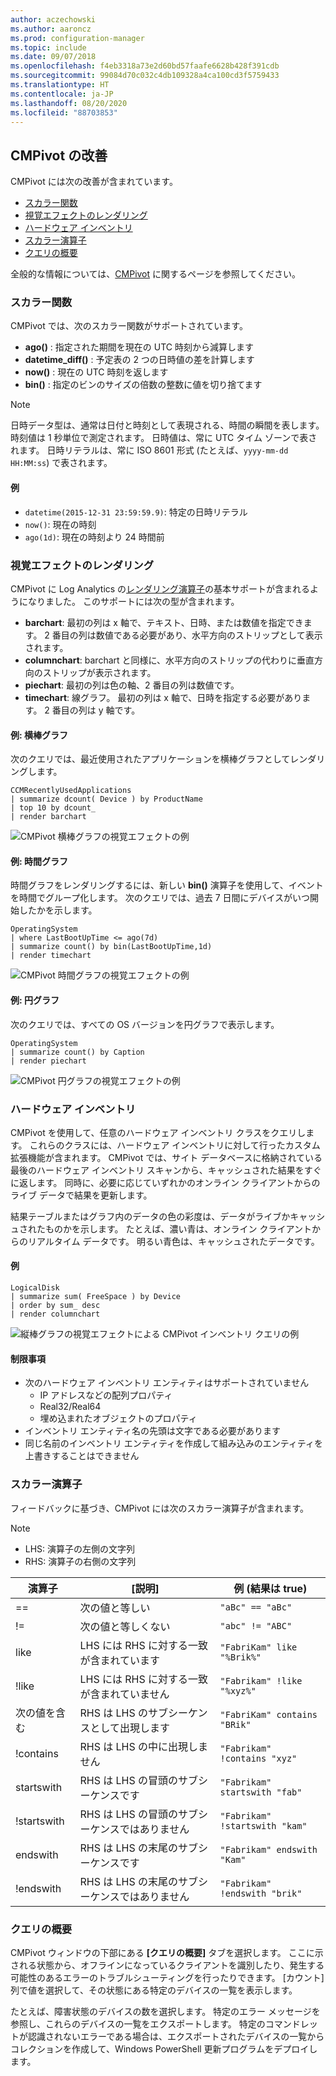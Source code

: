 ```yaml
---
author: aczechowski
ms.author: aaroncz
ms.prod: configuration-manager
ms.topic: include
ms.date: 09/07/2018
ms.openlocfilehash: f4eb3318a73e2d60bd57faafe6628b428f391cdb
ms.sourcegitcommit: 99084d70c032c4db109328a4ca100cd3f5759433
ms.translationtype: HT
ms.contentlocale: ja-JP
ms.lasthandoff: 08/20/2020
ms.locfileid: "88703853"
---
```

## <a name="improvements-to-cmpivot"></a><a name="bkmk_cmpivot"></a> CMPivot の改善
<!--1359068-->

CMPivot には次の改善が含まれています。  
- [スカラー関数](#bkmk_cmpivot-functions)  
- [視覚エフェクトのレンダリング](#bkmk_cmpivot-charts)  
- [ハードウェア インベントリ](#bkmk_cmpivot-hinv)  
- [スカラー演算子](#bkmk_cmpivot-operators)  
- [クエリの概要](#bkmk_cmpivot-summary)  

全般的な情報については、[CMPivot](../../servers/manage/cmpivot.md) に関するページを参照してください。


### <a name="scalar-functions"></a><a name="bkmk_cmpivot-functions"></a> スカラー関数
CMPivot では、次のスカラー関数がサポートされています。
- **ago()** : 指定された期間を現在の UTC 時刻から減算します  
- **datetime_diff()** : 予定表の 2 つの日時値の差を計算します  
- **now()** : 現在の UTC 時刻を返します  
- **bin()** : 指定のビンのサイズの倍数の整数に値を切り捨てます  

> [!Note]  
> 日時データ型は、通常は日付と時刻として表現される、時間の瞬間を表します。 時刻値は 1 秒単位で測定されます。 日時値は、常に UTC タイム ゾーンで表されます。 日時リテラルは、常に ISO 8601 形式 (たとえば、`yyyy-mm-dd HH:MM:ss`) で表されます。  

#### <a name="examples"></a>例
- `datetime(2015-12-31 23:59:59.9)`: 特定の日時リテラル   
- `now()`: 現在の時刻  
- `ago(1d)`: 現在の時刻より 24 時間前  


### <a name="rendering-visualizations"></a><a name="bkmk_cmpivot-charts"></a> 視覚エフェクトのレンダリング

CMPivot に Log Analytics の[レンダリング演算子](/azure/kusto/query/renderoperator)の基本サポートが含まれるようになりました。 このサポートには次の型が含まれます。  
- **barchart**: 最初の列は x 軸で、テキスト、日時、または数値を指定できます。 2 番目の列は数値である必要があり、水平方向のストリップとして表示されます。  
- **columnchart**: barchart と同様に、水平方向のストリップの代わりに垂直方向のストリップが表示されます。  
- **piechart**: 最初の列は色の軸、2 番目の列は数値です。  
- **timechart**: 線グラフ。 最初の列は x 軸で、日時を指定する必要があります。 2 番目の列は y 軸です。  

#### <a name="example-bar-chart"></a>例: 横棒グラフ
次のクエリでは、最近使用されたアプリケーションを横棒グラフとしてレンダリングします。

``` Kusto
CCMRecentlyUsedApplications
| summarize dcount( Device ) by ProductName
| top 10 by dcount_
| render barchart
```

![CMPivot 横棒グラフの視覚エフェクトの例](../media/1359068-cmpivot-barchart.png)

#### <a name="example-time-chart"></a>例: 時間グラフ
時間グラフをレンダリングするには、新しい **bin()** 演算子を使用して、イベントを時間でグループ化します。 次のクエリでは、過去 7 日間にデバイスがいつ開始したかを示します。

``` Kusto
OperatingSystem
| where LastBootUpTime <= ago(7d)
| summarize count() by bin(LastBootUpTime,1d)
| render timechart
```

![CMPivot 時間グラフの視覚エフェクトの例](../media/1359068-cmpivot-timechart.png)

#### <a name="example-pie-chart"></a>例: 円グラフ
次のクエリでは、すべての OS バージョンを円グラフで表示します。

``` Kusto
OperatingSystem
| summarize count() by Caption
| render piechart
```

![CMPivot 円グラフの視覚エフェクトの例](../media/1359068-cmpivot-piechart.png)


### <a name="hardware-inventory"></a><a name="bkmk_cmpivot-hinv"></a> ハードウェア インベントリ
CMPivot を使用して、任意のハードウェア インベントリ クラスをクエリします。 これらのクラスには、ハードウェア インベントリに対して行ったカスタム拡張機能が含まれます。 CMPivot では、サイト データベースに格納されている最後のハードウェア インベントリ スキャンから、キャッシュされた結果をすぐに返します。 同時に、必要に応じていずれかのオンライン クライアントからのライブ データで結果を更新します。

結果テーブルまたはグラフ内のデータの色の彩度は、データがライブかキャッシュされたものかを示します。 たとえば、濃い青は、オンライン クライアントからのリアルタイム データです。 明るい青色は、キャッシュされたデータです。

#### <a name="example"></a>例

``` Kusto
LogicalDisk
| summarize sum( FreeSpace ) by Device
| order by sum_ desc
| render columnchart
```

![縦棒グラフの視覚エフェクトによる CMPivot インベントリ クエリの例](../media/1359068-cmpivot-inventory.png)

#### <a name="limitations"></a>制限事項
- 次のハードウェア インベントリ エンティティはサポートされていません  
    - IP アドレスなどの配列プロパティ  
    - Real32/Real64 <!--example?-->  
    - 埋め込まれたオブジェクトのプロパティ <!--example?-->  
- インベントリ エンティティ名の先頭は文字である必要があります
- 同じ名前のインベントリ エンティティを作成して組み込みのエンティティを上書きすることはできません  


### <a name="scalar-operators"></a><a name="bkmk_cmpivot-operators"></a> スカラー演算子
フィードバックに基づき、CMPivot には次のスカラー演算子が含まれます。  

> [!Note]  
> - LHS: 演算子の左側の文字列  
> - RHS: 演算子の右側の文字列  


|演算子|[説明]|例 (結果は true)|
|--------|-----------|---------------------|
|==|次の値と等しい|`"aBc" == "aBc"`|
|!=|次の値と等しくない|`"abc" != "ABC"`|
|like|LHS には RHS に対する一致が含まれています|`"FabriKam" like "%Brik%"`|
|!like|LHS には RHS に対する一致が含まれていません|`"Fabrikam" !like "%xyz%"`|
|次の値を含む|RHS は LHS のサブシーケンスとして出現します|`"FabriKam" contains "BRik"`|
|!contains|RHS は LHS の中に出現しません|`"Fabrikam" !contains "xyz"`|
|startswith|RHS は LHS の冒頭のサブシーケンスです|`"Fabrikam" startswith "fab"`|
|!startswith|RHS は LHS の冒頭のサブシーケンスではありません|`"Fabrikam" !startswith "kam"`|
|endswith|RHS は LHS の末尾のサブシーケンスです|`"Fabrikam" endswith "Kam"`|
|!endswith|RHS は LHS の末尾のサブシーケンスではありません|`"Fabrikam" !endswith "brik"`|


### <a name="query-summary"></a><a name="bkmk_cmpivot-summary"></a> クエリの概要
CMPivot ウィンドウの下部にある **[クエリの概要]** タブを選択します。 ここに示される状態から、オフラインになっているクライアントを識別したり、発生する可能性のあるエラーのトラブルシューティングを行ったりできます。 [カウント] 列で値を選択して、その状態にある特定のデバイスの一覧を表示します。 

たとえば、障害状態のデバイスの数を選択します。 特定のエラー メッセージを参照し、これらのデバイスの一覧をエクスポートします。 特定のコマンドレットが認識されないエラーである場合は、エクスポートされたデバイスの一覧からコレクションを作成して、Windows PowerShell 更新プログラムをデプロイします。